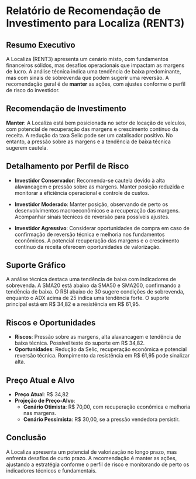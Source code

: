 # Relatório de Recomendação de Investimento para Localiza (RENT3)

## Resumo Executivo
A Localiza (RENT3) apresenta um cenário misto, com fundamentos financeiros sólidos, mas desafios operacionais que impactam as margens de lucro. A análise técnica indica uma tendência de baixa predominante, mas com sinais de sobrevenda que podem sugerir uma reversão. A recomendação geral é de **manter** as ações, com ajustes conforme o perfil de risco do investidor.

## Recomendação de Investimento
**Manter**: A Localiza está bem posicionada no setor de locação de veículos, com potencial de recuperação das margens e crescimento contínuo da receita. A redução da taxa Selic pode ser um catalisador positivo. No entanto, a pressão sobre as margens e a tendência de baixa técnica sugerem cautela.

## Detalhamento por Perfil de Risco

- **Investidor Conservador**: Recomenda-se cautela devido à alta alavancagem e pressão sobre as margens. Manter posição reduzida e monitorar a eficiência operacional e controle de custos.

- **Investidor Moderado**: Manter posição, observando de perto os desenvolvimentos macroeconômicos e a recuperação das margens. Acompanhar sinais técnicos de reversão para possíveis ajustes.

- **Investidor Agressivo**: Considerar oportunidades de compra em caso de confirmação de reversão técnica e melhoria nos fundamentos econômicos. A potencial recuperação das margens e o crescimento contínuo da receita oferecem oportunidades de valorização.

## Suporte Gráfico
A análise técnica destaca uma tendência de baixa com indicadores de sobrevenda. A SMA20 está abaixo da SMA50 e SMA200, confirmando a tendência de baixa. O RSI abaixo de 30 sugere condições de sobrevenda, enquanto o ADX acima de 25 indica uma tendência forte. O suporte principal está em R$ 34,82 e a resistência em R$ 61,95.

## Riscos e Oportunidades
- **Riscos**: Pressão sobre as margens, alta alavancagem e tendência de baixa técnica. Possível teste do suporte em R$ 34,82.
- **Oportunidades**: Redução da Selic, recuperação econômica e potencial reversão técnica. Rompimento da resistência em R$ 61,95 pode sinalizar alta.

## Preço Atual e Alvo
- **Preço Atual**: R$ 34,82
- **Projeção de Preço-Alvo**: 
  - **Cenário Otimista**: R$ 70,00, com recuperação econômica e melhoria nas margens.
  - **Cenário Pessimista**: R$ 30,00, se a pressão vendedora persistir.

## Conclusão
A Localiza apresenta um potencial de valorização no longo prazo, mas enfrenta desafios de curto prazo. A recomendação é manter as ações, ajustando a estratégia conforme o perfil de risco e monitorando de perto os indicadores técnicos e fundamentais.